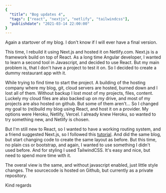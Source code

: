 ```yaml
---
{
  "title": "Bog updates 4",
  "tags": ["react", "nextjs", "netlify", "tailwindcss"],
  "publishdate": "2021-03-14 22:00:00"
}
---
```



Again a startover of my blog. I don't know if I will ever have a final version.

This time, I rebuild it using Next.js and hosted it on Netlify.com. Next.js is a framework build on top of React. As a long time Angular developer, I wanted to learn a second tool in Javascript, and decided to use React. But my main problem is, that I don't have a project to test it on. So I decided to create a dummy restaurant app with it.

While trying to find time to start the project. A building of the hosting company where my blog, git, cloud servers are hosted, burned down and I lost all of them. Without backup I lost most of my projects, files, content.
Luckely my cloud files are also backed up on my drive, and most of my projects are also hosted on github. But some of them aren't... So I changed my goal to (re)build my blog using React, and host it on a provider. My options were Heroku, Netlify, Vercel. I already knew Heroku, so wanted to try something new, and Netlify is chosen.

But I'm still new to React, so I wanted to have a working routing system, and a friend suggested Next.js, so I followed this [tutorial](https://www.netlify.com/blog/2020/05/04/building-a-markdown-blog-with-next-9.4-and-netlify/). And did the same blog, but start changing code to create the same layout as before. But this time, no plain css or bootstrap, and again, I wanted to use something I didn't used before. And for styling I used TailwindCSS. It's easy and nice, but need to spend more time with it.

The overal view is the same, and without javascript enabled, just little style changes. The sourcecode is hosted on Github, but currently as a private repository.

Kind regards
